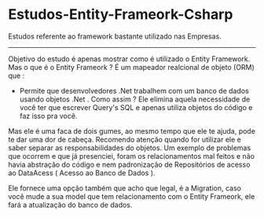 # Estudos-Entity-Frameork-Csharp
Estudos referente ao framework bastante utilizado nas Empresas. 


***

Objetivo do estudo é apenas mostrar como é utilizado o Entity Framework. 
Mas o que é o Entity Frameork ? 
É um mapeador realcional de objeto (ORM) que :
- Permite que desenvolvedores .Net trabalhem com um banco de dados usando objetos .Net .
Como assim ?
Ele elimina aquela necessidade de você ter que escrever Query's SQL e apenas utiliza objetos do código e faz isso pra você.

Mas ele é uma faca de dois gumes, ao mesmo tempo que ele te ajuda, pode te dar uma dor de cabeça.
Recomendo atenção quando for utilizar ele e saber separar as responsabilidades do objetos.
Um exemplo de problemas que ocorrem e que já presenciei, foram os relacionamentos mal feitos e não havia abstração do código e nem padronização de Repositórios de acesso ao DataAcess ( Acesso ao Banco de Dados ). 

Ele fornece uma opção também que acho que legal, é a Migration, caso você mude a sua model que tem relacionamento com o Entity Frameork, ele fará a atualização do banco de dados.
